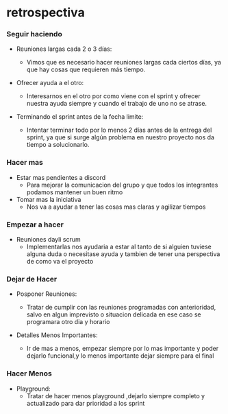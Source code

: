 # **retrospectiva**

### **Seguir haciendo**

* Reuniones largas cada 2 o 3 días:
    * Vimos que es necesario hacer reuniones largas cada ciertos días, ya que hay cosas que requieren más tiempo.

* Ofrecer ayuda a el otro:
    * Interesarnos en el otro por como viene con el sprint y ofrecer nuestra ayuda siempre y cuando el trabajo de uno no se atrase.

* Terminando el sprint antes de la fecha limite:
    * Intentar terminar todo por lo menos 2 días antes de la entrega del sprint, ya que si surge algún problema en nuestro proyecto nos da tiempo a solucionarlo.
    
### **Hacer mas**
  * Estar mas pendientes a discord
      - Para mejorar la comunicacion del grupo y que todos los integrantes podamos mantener un buen ritmo
  * Tomar mas la iniciativa
      - Nos va a ayudar a tener las cosas mas claras y agilizar tiempos
  
  ### **Empezar a hacer**
  
 * Reuniones dayli scrum
     - Implementarlas nos ayudaria a estar al tanto de si alguien tuviese alguna duda o necesitase ayuda y tambien de tener una perspectiva de como va el proyecto
     
### **Dejar de Hacer**

 * Posponer Reuniones:
   - Tratar de cumplir con las reuniones programadas con anterioridad, salvo en algun imprevisto o situacion delicada en ese caso se programara otro dia y horario

 * Detalles Menos Importantes:
   - Ir de mas a menos, empezar siempre por lo mas importante y poder dejarlo funcional,y lo menos importante dejar siempre para el final

### **Hacer Menos**

 * Playground:
   - Tratar de hacer menos playground ,dejarlo siempre completo y actualizado para dar prioridad a los sprint

